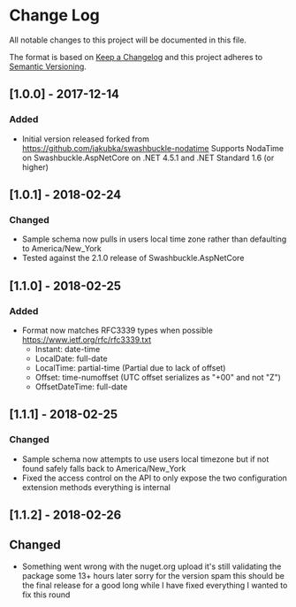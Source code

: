 # Change Log
All notable changes to this project will be documented in this file.

The format is based on [Keep a Changelog](http://keepachangelog.com/)
and this project adheres to [Semantic Versioning](http://semver.org/).

## [1.0.0] - 2017-12-14
### Added
- Initial version released forked from https://github.com/jakubka/swashbuckle-nodatime
	Supports NodaTime on Swashbuckle.AspNetCore on .NET 4.5.1 and .NET Standard 1.6 (or higher)

## [1.0.1] - 2018-02-24
### Changed
- Sample schema now pulls in users local time zone rather than defaulting to America/New_York
- Tested against the 2.1.0 release of Swashbuckle.AspNetCore

## [1.1.0] - 2018-02-25
### Added
- Format now matches RFC3339 types when possible https://www.ietf.org/rfc/rfc3339.txt
  - Instant: date-time
  - LocalDate: full-date
  - LocalTime: partial-time (Partial due to lack of offset)
  - Offset: time-numoffset (UTC offset serializes as "+00" and not "Z")
  - OffsetDateTime: full-date

## [1.1.1] - 2018-02-25 
### Changed
- Sample schema now attempts to use users local timezone but if not found safely falls back to America/New_York
- Fixed the access control on the API to only expose the two configuration extension methods everything is internal

## [1.1.2] - 2018-02-26
## Changed
- Something went wrong with the nuget.org upload it's still validating the package some 13+ hours later sorry for the version spam this should be the final release for a good long while I have fixed everything I wanted to fix this round
